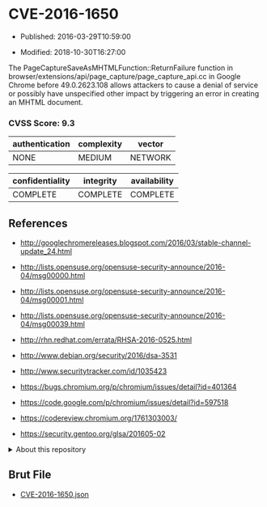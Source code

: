 # CVE-2016-1650

- Published: 2016-03-29T10:59:00

- Modified: 2018-10-30T16:27:00

The PageCaptureSaveAsMHTMLFunction::ReturnFailure function in browser/extensions/api/page_capture/page_capture_api.cc in Google Chrome before 49.0.2623.108 allows attackers to cause a denial of service or possibly have unspecified other impact by triggering an error in creating an MHTML document.

### CVSS Score: **9.3**

| authentication | complexity | vector |
| --- | --- | --- |
| NONE | MEDIUM | NETWORK |

| confidentiality | integrity | availability |
| --- | --- | --- |
| COMPLETE | COMPLETE | COMPLETE |

## References

* http://googlechromereleases.blogspot.com/2016/03/stable-channel-update_24.html

* http://lists.opensuse.org/opensuse-security-announce/2016-04/msg00000.html

* http://lists.opensuse.org/opensuse-security-announce/2016-04/msg00001.html

* http://lists.opensuse.org/opensuse-security-announce/2016-04/msg00039.html

* http://rhn.redhat.com/errata/RHSA-2016-0525.html

* http://www.debian.org/security/2016/dsa-3531

* http://www.securitytracker.com/id/1035423

* https://bugs.chromium.org/p/chromium/issues/detail?id=401364

* https://code.google.com/p/chromium/issues/detail?id=597518

* https://codereview.chromium.org/1761303003/

* https://security.gentoo.org/glsa/201605-02

<details>
<summary>About this repository</summary> 

  This repository is part of the project [Live Hack CVE](https://github.com/Live-Hack-CVE). Main website can be found [www.live-hack.org](https://www.live-hack.org) 
  
  Made by [Sn0wAlice](https://github.com/Sn0wAlice) for the people that care about security and need to have a feed of the latest CVEs. Hope you enjoy it, don't forget to star the repo and follow me on [Twitter](https://twitter.com/Sn0wAlice) and [Github](https://github.com/Sn0wAlice). And that is my [personnal website](https://www.alice-snow.me/)

  - [Home Page](https://github.com/Live-Hack-CVE)
  - [Framework](https://github.com/Live-Hack-CVE/cve-framework)
  - [CVE database](https://github.com/Live-Hack-CVE/full_database)
  - [Changelog](https://github.com/Live-Hack-CVE/Changelog)
</details>

## Brut File

* [CVE-2016-1650.json](https://raw.githubusercontent.com/Live-Hack-CVE/full_database/main/cves/2016/CVE-2016-1650.json)

